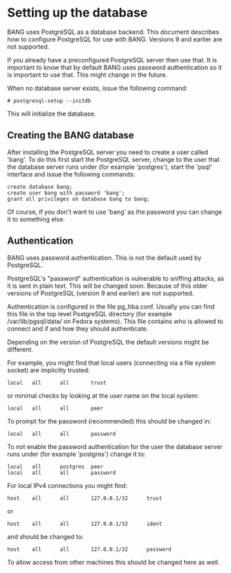 # Setting up the database

BANG uses PostgreSQL as a database backend. This document describes
how to configure PostgreSQL for use with BANG. Versions 9 and earlier
are not supported.

If you already have a preconfigured PostgreSQL server then use that. It
is important to know that by default BANG uses password authentication so
it is important to use that. This might change in the future.

When no database server exists, issue the following command:

    # postgresql-setup --initdb

This will initialize the database.

## Creating the BANG database

After installing the PostgreSQL server you need to create a user called
'bang'. To do this first start the PostgreSQL server, change to the user
that the database server runs under (for example 'postgres'), start the
'psql' interface and issue the following commands:

    create database bang;
    create user bang with password 'bang';
    grant all privileges on database bang to bang;

Of course, if you don't want to use 'bang' as the password you can change
it to something else.

## Authentication

BANG uses password authentication. This is not the default used by PostgreSQL.

PostgreSQL's "password" authentication is vulnerable to sniffing attacks, as
it is sent in plain text. This will be changed soon. Because of this older
versions of PostgreSQL (version 9 and earlier) are not supported.

Authentication is configured in the file pg_hba.conf. Usually you can find
this file in the top level PostgreSQL directory (for example /var/lib/pgsql/data/
on Fedora systems). This file contains who is allowed to connect and if and how
they should authenticate.

Depending on the version of PostgreSQL the default versions might be different.

For example, you might find that local users (connecting via a file system
socket) are implicitly trusted:

    local   all      all       trust

or minimal checks by looking at the user name on the local system:

    local   all      all       peer

To prompt for the password (recommended) this should be changed in:

    local   all      all       password

To not enable the password authentication for the user the database server
runs under (for example 'postgres') change it to:

    local   all      postgres  peer
    local   all      all       password

For local IPv4 connections you might find:

    host    all      all       127.0.0.1/32      trust

or

    host    all      all       127.0.0.1/32      ident

and should be changed to:

    host    all      all       127.0.0.1/32      password

To allow access from other machines this should be changed here as well.

